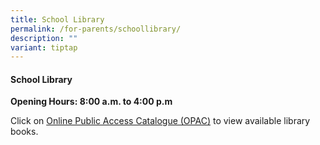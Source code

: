 ```yaml
---
title: School Library
permalink: /for-parents/schoollibrary/
description: ""
variant: tiptap
---
```

<h4>School Library</h4><p><strong>Opening Hours: 8:00 a.m. to 4:00 p.m</strong> <br></p><p>Click on <a href="https://schoolibrary.moe.edu.sg/jurongwestpri/cgi-bin/spydus.exe/MSGTRN/WPAC/HOME" rel="noopener noreferrer nofollow" target="_blank">Online Public Access Catalogue (OPAC)</a> to view available library books.</p>